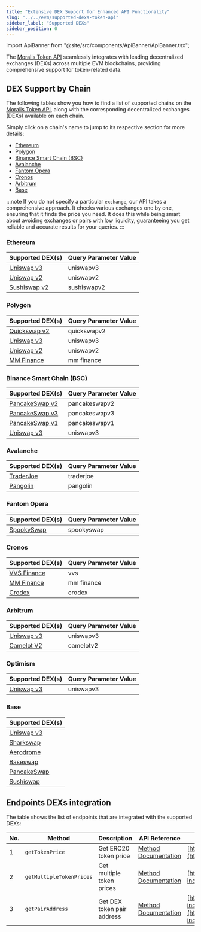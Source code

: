 ```yaml
---
title: "Extensive DEX Support for Enhanced API Functionality"
slug: "../../evm/supported-dexs-token-api"
sidebar_label: "Supported DEXs"
sidebar_position: 0
---
```


import ApiBanner from "@site/src/components/ApiBanner/ApiBanner.tsx";

<ApiBanner />

The [Moralis Token API](/web3-data-api/evm/token-api) seamlessly integrates with leading decentralized exchanges (DEXs) across multiple EVM blockchains, providing comprehensive support for token-related data.

## DEX Support by Chain

The following tables show you how to find a list of supported chains on the [Moralis Token API](/web3-data-api/evm/token-api), along with the corresponding decentralized exchanges (DEXs) available on each chain.

Simply click on a chain's name to jump to its respective section for more details:

* [Ethereum](#ethereum)
* [Polygon](#polygon)
* [Binance Smart Chain (BSC)](#binance-smart-chain-bsc)
* [Avalanche](#avalanche)
* [Fantom Opera](#fantom-opera)
* [Cronos](#cronos)
* [Arbitrum](#arbitrum)
* [Base](#base)

:::note
If you do not specify a particular `exchange`, our API takes a comprehensive approach. It checks various exchanges one by one, ensuring that it finds the price you need. It does this while being smart about avoiding exchanges or pairs with low liquidity, guaranteeing you get reliable and accurate results for your queries.
:::

### Ethereum

| Supported DEX(s)     |  Query Parameter Value |
| -------------------- | -------------------- |
| [Uniswap v3](https://app.uniswap.org/)           | uniswapv3 |
| [Uniswap v2](https://uniswap.org/)           | uniswapv2 |
| [Sushiswap v2](https://sushi.com/)         | sushiswapv2 |

### Polygon

| Supported DEX(s)     |Query Parameter Value|
| -------------------- | --------------------|
| [Quickswap v2](https://quickswap.exchange/)         |quickswapv2|
| [Uniswap v3](https://app.uniswap.org/)           | uniswapv3 |
| [Uniswap v2](https://uniswap.org/)           |uniswapv2 |
| [MM Finance](https://mm.finance/)           |mm finance|

### Binance Smart Chain (BSC)

| Supported DEX(s)     |Query Parameter Value|
| -------------------- | --------------------|
| [PancakeSwap v2](https://pancakeswap.finance/)       |pancakeswapv2|
| [PancakeSwap v3](https://pancakeswap.finance/v3)       |pancakeswapv3|
| [PancakeSwap v1](https://pancakeswap.finance/v1)       |pancakeswapv1|
| [Uniswap v3](https://app.uniswap.org/)           |uniswapv3|

### Avalanche

| Supported DEX(s)     |Query Parameter Value|
| -------------------- |--------------------|
| [TraderJoe](https://www.traderjoexyz.com/)           |traderjoe|
| [Pangolin](https://pangolin.exchange/)             |pangolin|

### Fantom Opera

| Supported DEX(s)     |Query Parameter Value|
| -------------------- |--------------------|
| [SpookySwap](https://spookyswap.finance/)         |spookyswap|

### Cronos

| Supported DEX(s)     |Query Parameter Value|
| -------------------- |--------------------|
| [VVS Finance](https://vvs.finance/)           |vvs|
| [MM Finance](https://mm.finance/)           |mm finance|
| [Crodex](https://crodex.exchange/)               |crodex|

### Arbitrum

| Supported DEX(s)     |Query Parameter Value|
| -------------------- |--------------------|
| [Uniswap v3](https://app.uniswap.org/)           |uniswapv3|
| [Camelot V2](https://www.camelotsix.com/)           |camelotv2|

### Optimism

| Supported DEX(s)     |Query Parameter Value|
| -------------------- |--------------------|
| [Uniswap v3](https://app.uniswap.org/)           |uniswapv3|


### Base

| Supported DEX(s)     |
| -------------------- |
| [Uniswap v3](https://app.uniswap.org/)           |
| [Sharkswap](https://www.sharkswap.finance/swap)          |
| [Aerodrome](https://aerodrome.finance)           |
| [Baseswap](https://baseswap.fi)           |
| [PancakeSwap](https://pancakeswap.finance/)           |
| [Sushiswap](https://sushi.com/)           |  


## Endpoints DEXs integration

The table shows the list of endpoints that are integrated with the supported DEXs:

| No. | Method                                   | Description                | API Reference                                                                                                       | URL                                                                       |
|-----|------------------------------------------|----------------------------|---------------------------------------------------------------------------------------------------------------------|---------------------------------------------------------------------------|
| 1   | `getTokenPrice`                          | Get ERC20 token price      | [Method Documentation](/web3-data-api/evm/reference/get-token-price) | [https://deep-index.moralis.io/api/v2.2/erc20/:address/price](https://deep-index.moralis.io/api/v2.2/erc20/:address/price)                     |
| 2   | `getMultipleTokenPrices`                 | Get multiple token prices  | [Method Documentation](/web3-data-api/evm/reference/get-multiple-token-prices) | [https://deep-index.moralis.io/api/v2.2/erc20/prices](https://deep-index.moralis.io/api/v2.2/erc20/prices)
| 3   | `getPairAddress`                 | Get DEX token pair address | [Method Documentation](/web3-data-api/evm/reference/get-pair-address) | [https://deep-index.moralis.io/api/v2.2/:token0_address/:token1_address/pairAddress](https://deep-index.moralis.io/api/v2.2/:token0_address/:token1_address/pairAddress)
